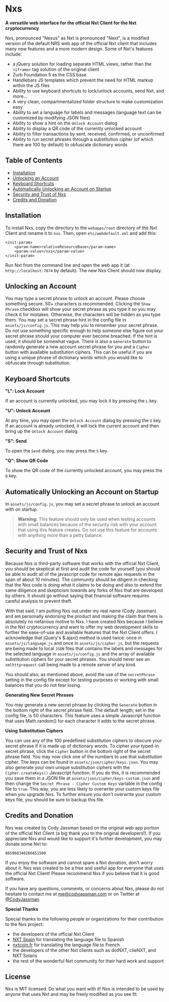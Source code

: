 Nxs
===

**A versatile web interface for the official Nxt Client for the Nxt cryptocurrency**

Nxs, pronounced "Nexus" as Nxt is pronounced "Next", is a modified version of the default NRS web app of the official Nxt client that includes many new features and a more modern design. Some of Nxt's features include:

- a jQuery solution for loading separate HTML views, rather than the `<iframe>` tag solution of the original client
- Zurb Foundation 5 as the CSS base
- Handlebars JS templates which prevent the need for HTML markup within the JS files
- Ability to use keyboard shortcuts to lock/unlock accounts, send Nxt, and more...
- A very clean, compartmentalized folder structure to make customization easy
- Ability to set a language for labels and messages (language text can be customized by modifying JSON files)
- Ability to show a hint on the `Unlock Account` dialog
- Ability to display a QR code of the currently unlocked account
- Ability to filter transactions by sent, received, confirmed, or unconfirmed
- Ability to run secret phrases through a substitution cipher (of which there are 100 by default) to obfuscate dictionary words

## Table of Contents

- [Installation](#installation)
- [Unlocking an Account](#unlocking-account)
- [Keyboard Shortcuts](#keyboard-shortcuts)
- [Automatically Unlocking an Account on Startup](#auto-unlocking-account)
- [Security and Trust of Nxs](#security)
- [Credits and Donation](#credits)

<a name="composer-package-installation"></a>
## Installation

To install Nxs, copy the directory to the `webapps/root` directory of the Nxt Client and rename it to `nxs`. Then, open `etc/webdefault.xml` and add this:

	<init-param>
		<param-name>relativeResourceBase</param-name>
		<param-value>/nxs</param-value>
    </init-param>

Run Nxt from the command line and open the web app it (at `http://localhost:7874` by default). The new Nxs Client should now display.

<a name="unlocking-account"></a>
## Unlocking an Account

You may type a secret phrase to unlock an account. Please choose something secure. 50+ characters is recommended. Clicking the `Show Phrase` checkbox will show your secret phrase as you type it so you may check it for mistakes. Otherwise, the characters will be hidden as you type them. You may set a secret phrase hint in the config file in `assets/js/config.js`. This may help you to remember your secret phrase. Do not use something specific enough to help someone else figure out your secret phrase should your computer ever become breached. If the hint is used, it should be somewhat vague. There is also a `Generate` button to randomly generate a new account secret phrase for you and a `Cipher` button with available substitution ciphers. This can be useful if you are using a unique phrase of dictionary words which you would like to obfuscate through substitution.

<a name="keyboard-shortcuts"></a>
## Keyboard Shortcuts

**"L": Lock Account**

If an account is currently unlocked, you may lock it by pressing the `L` key.

**"U": Unlock Account**

At any time, you may open the `Unlock Account` dialog by pressing the `U` key. If an account is already unlocked, it will lock the current account and then bring up the `Unlock Account` dialog.

**"S": Send**

To open the `Send` dialog, you may press the `S` key.

**"Q": Show QR Code**

To show the QR code of the currently unlocked account, you may press the `Q` key.

<a name="unlocking-account"></a>
## Automatically Unlocking an Account on Startup

In `assets/js/config.js`, you may set a secret phrase to unlock an account with on startup.

> **Warning:** This feature should only be used when testing accounts with small balances because of the security risk with your account that using this feature creates. Do not use this feature for accounts with anything more than a petty balance.

<a name="security"></a>
## Security and Trust of Nxs

Because Nxs is third-party software that works with the official Nxt Client, you should be skeptical at first and audit the code for yourself (you should be able to audit all of the javascript code for remote ajax requests in the span of about 10 minutes). The community should be diligent in checking that the Nxs code is doing what it claims to be doing and also to extend the same diligence and skepticism towards any forks of Nxs that are developed by others. It should go without saying that financial software requires careful analysis to prevent theft.

With that said, I am putting Nxs out under my real name (Cody Jassman) and am personally endorsing the product and making the claim that there is absolutely no nefarious motive to Nxs. I have created Nxs because I believe in the Nxt cryptocurrency and want to offer my web development skills to further the ease-of-use and available features that the Nxt Client offers. I acknowledge that jQuery's $.ajax() method is used twice: once in `assets/js/language.js` and once in `assets/js/cipher.js`, but the requests are being made to local `JSON` files that contains the labels and messages for the selected language in `assets/js/config.js` and the array of available substitution ciphers for your secret phrases. You should never see an `xmlhttprequest` call being made to a remote server of any kind.

You should also, as mentioned above, avoid the use of the `secretPhrase` setting in the config file except for testing purposes or working with small balances that you do not fear losing.

**Generating New Secret Phrases**

You may generate a new secret phrase by clicking the `Generate` button in the bottom right of the secret phrase field. The default length, set in the config file, is 50 characters. This feature uses a simple Javascript function that uses Math.random() for each character it adds to the secret phrase.

**Using Substitution Ciphers**

You can use any of the 100 predefined substitution ciphers to obscure your secret phrase if it is made up of dictionary words. To cipher your typed-in secret phrase, click the `Cipher` button in the bottom right of the secret phrase field. You may now click one of the numbers to use that substitution cipher. The keys can be found in `assets/json/cipher/keys.json`. You may also generate your own unique substitution ciphers with the `Cipher.createKeys()` Javascript function. If you do this, it is recommended you save them in a JSON file at `assets/json/cipher/keys-custom.json` and then change the `Secret Phrase - Cipher Custom Keys` variable in the config file to `true`. This way, you are less likely to overwrite your custom keys file when you upgrade Nxs. To further ensure you don't overwrite your custom keys file, you should be sure to backup this file.

<a name="credits"></a>
## Credits and Donation

Nxs was created by Cody Jassman based on the original web app portion of the official Nxt Client (a big thank you to the original developers!). If you appreciate Nxs and would like to support it's further development, you may donate some Nxt to:

	865968340266651500

If you enjoy the software and cannot spare a Nxt donation, don't worry about it. Nxs was created to be a free and useful app for everyone that uses the official Nxt Client! Please recommend Nxs if you believe that it is good software.

If you have any questions, comments, or concerns about Nxs, please do not hesitate to contact me at [me@codyjassman.com](mailto:me@codyjassman.com) or on Twitter at [@CodyJassman](https://twitter.com/CodyJassman).

**Special Thanks**

Special thanks to the following people or organizations for their contribution to the Nxs project:

- the developers of the official Nxt Client
- [NXT Spain](http://nxtspain.org) for translating the language file to Spanish
- [nxtcoin.fr](https://twitter.com/nxtcoinfr) for translating the language file to French
- the developers of the other Nxt clients such as dotNXT, clieNXT, and NXT Solaris
- the rest of the wonderful Nxt community for their hard work and support

<a name="license"></a>
## License

Nxs is MIT licensed. Do what you want with it! Nxs is intended to be used by anyone that uses Nxt and may be freely modified as you see fit.
